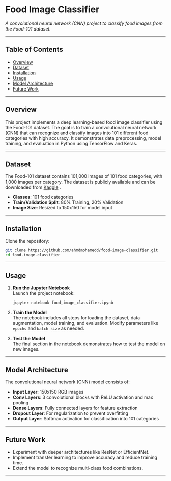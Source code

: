 # Food Image Classifier  

*A convolutional neural network (CNN) project to classify food images from the Food-101 dataset.*

---

## Table of Contents  
- [Overview](#overview)  
- [Dataset](#dataset)  
- [Installation](#installation)  
- [Usage](#usage)  
- [Model Architecture](#model-architecture)  
- [Future Work](#future-work)   

---

## Overview  
This project implements a deep learning-based food image classifier using the Food-101 dataset. The goal is to train a convolutional neural network (CNN) that can recognize and classify images into 101 different food categories with high accuracy. It demonstrates data preprocessing, model training, and evaluation in Python using TensorFlow and Keras.  

---

## Dataset  
The Food-101 dataset contains 101,000 images of 101 food categories, with 1,000 images per category. The dataset is publicly available and can be downloaded from [Kaggle](https://www.kaggle.com/datasets/dansbecker/food-101) .

- **Classes**: 101 food categories  
- **Train/Validation Split**: 80% Training, 20% Validation  
- **Image Size**: Resized to 150x150 for model input  

---

## Installation  
Clone the repository:  
   ```bash
   git clone https://github.com/ahmdmohamedd/food-image-classifier.git
   cd food-image-classifier
   ```

---

## Usage  
1. **Run the Jupyter Notebook**  
   Launch the project notebook:  
   ```bash
   jupyter notebook food_image_classifier.ipynb
   ```

2. **Train the Model**  
   The notebook includes all steps for loading the dataset, data augmentation, model training, and evaluation. Modify parameters like `epochs` and `batch size` as needed.

3. **Test the Model**  
   The final section in the notebook demonstrates how to test the model on new images.

---

## Model Architecture  
The convolutional neural network (CNN) model consists of:  
- **Input Layer**: 150x150 RGB images  
- **Conv Layers**: 3 convolutional blocks with ReLU activation and max pooling  
- **Dense Layers**: Fully connected layers for feature extraction  
- **Dropout Layer**: For regularization to prevent overfitting  
- **Output Layer**: Softmax activation for classification into 101 categories  

---

## Future Work  
- Experiment with deeper architectures like ResNet or EfficientNet.  
- Implement transfer learning to improve accuracy and reduce training time.  
- Extend the model to recognize multi-class food combinations.  

---
